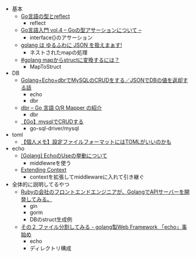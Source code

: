 * 基本
  * [Go言語の型とreflect](http://qiita.com/atsaki/items/3554f5a0609c59a3e10d)
    * reflect
  * [Go言語入門 vol.4 – Goの型アサーションについて –](http://tech.oga-ria.com/introduction-of-go-vol4/)
    * interface{}のアサーション
  * [golang は ゆるふわに JSON を扱えまぁす!](https://www.kaoriya.net/blog/2016/06/25/)
    * ネストされたmapの処理
  * [#golang mapからstructに変換するには？](http://kwmt27.net/index.php/2013/10/13/how-to-convert-from-map-to-struct/)
    * MapToStruct
* DB
  * [Golang+Echo+dbrでMySQLのCRUDをする／JSONでDBの値を返却する話](http://qiita.com/CST_negi/items/5e276ddc0412cefef7e3)
    * echo
    * dbr
  * [dbr – Go 言語 O/R Mapper の紹介](https://eurie.co.jp/blog/engineering/2015/12/go-lang-ormapper-dbr)
    * dbr
  * [【Go】mysqlでCRUDする](https://blog.yohei.org/go-mysql-crud/)
    * go-sql-driver/mysql
* toml
  * [【個人メモ】設定ファイルフォーマットにはTOMLがいいのかも](http://qiita.com/futoase/items/fd697a708fcbcee104de)
* echo
  * [[Golang] EchoのUseの挙動について](http://shamaton.orz.hm/blog/archives/293)
    * middlewreを使う
  * [Extending Context](https://echo.labstack.com/guide/context#extending-context)
    * contextを拡張してmiddlewareに入れて引き継ぐ
* 全体的に説明してるやつ
  * [Rubyの会社のフロントエンドエンジニアが、GolangでAPIサーバーを開発してみる。](http://qiita.com/panicdragon/items/cb36c97ca94daa20e8f6)
    * gin
    * gorm
    * DBのstruct生成例
  * [その２ ファイル分割してみる - golang製Web Framework 「echo」事始め](http://omiend.hatenablog.jp/entry/2017/01/31/203314)
    * echo
    * ディレクトリ構成